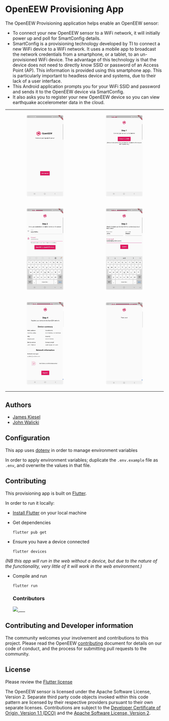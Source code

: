 # OpenEEW Provisioning App

The OpenEEW Provisioning application helps enable an OpenEEW sensor:
- To connect your new OpenEEW sensor to a WiFi network, it will initially power up and poll for SmartConfig details.
- SmartConfig is a provisioning technology developed by TI to connect a new WiFi device to a WiFi network. It uses a mobile app to broadcast the network credentials from a smartphone, or a tablet, to an un-provisioned WiFi device. The advantage of this technology is that the device does not need to directly know SSID or password of an Access Point (AP). This information is provided using this smartphone app. This is particularly important to headless device and systems, due to their lack of a user interface.
- This Android application prompts you for your WiFi SSID and password and sends it to the OpenEEW device via SmartConfig.
- It also asks you to register your new OpenEEW device so you can view earthquake accelerometer data in the cloud.

<table><tr><td>
<p align="center">
<img width="50%" height="50%" src="./images/OpenEEW-Provisioning-App-Get-Started.png">
</p>
</td><td>
<p align="center">
<img width="50%" height="50%" src="./images/OpenEEW-Provisioning-App-Connect2WiFi.png">
</p>
</td></tr>
<tr><td>
<p align="center">
<img width="50%" height="50%" src="./images/OpenEEW-Provisioning-App-EnterWiFiCreds.png">
</p>
</td><td>
<p align="center">
<img width="50%" height="50%" src="./images/OpenEEW-Provisioning-App-EnterUserDetails.png">
</p>
</td></tr>
<tr><td>
<p align="center">
<img width="50%" height="50%" src="./images/OpenEEW-Provisioning-App-Review-Register.png">
</p>
</td><td>
<p align="center">
<img width="50%" height="50%" src="./images/OpenEEW-Provisioning-App-ThankYou.png">
</p>
</td></tr></table>

## Authors
  - [James Kiesel](http://github.com/gdpelican)
  - [John Walicki](https://github.com/johnwalicki/)

## Configuration

This app uses [dotenv](https://pub.dev/packages/flutter_dotenv) in order to manage environment variables

In order to apply environment variables; duplicate the `.env.example` file as `.env`, and overwrite the values in that file.

## Contributing

This provisioning app is built on [Flutter](https://flutter.dev/).

In order to run it locally:
- [Install Flutter](https://flutter.dev/docs/get-started/install) on your local machine

- Get dependencies
  ```
  flutter pub get
  ```
- Ensure you have a device connected
  ```
  flutter devices
  ```
_(NB this app will run in the web without a device, but due to the nature of the functionality, very little of it will work in the web environment.)_

- Compile and run
  ```
  flutter run
  ```

  ### Contributors

  <a href="https://github.com/openeew/openeew-provisioner/graphs/contributors">
    <img src="https://contributors-img.web.app/image?repo=openeew/openeew-provisioner" />
  </a>
  ___

## Contributing and Developer information

The community welcomes your involvement and contributions to this project. Please read the OpenEEW [contributing](https://github.com/openeew/openeew/blob/master/CONTRIBUTING.md) document for details on our code of conduct, and the process for submitting pull requests to the community.

## License

Please review the [Flutter license](https://github.com/flutter/flutter/blob/master/LICENSE)

The OpenEEW sensor is licensed under the Apache Software License, Version 2. Separate third party code objects invoked within this code pattern are licensed by their respective providers pursuant to their own separate licenses. Contributions are subject to the [Developer Certificate of Origin, Version 1.1 (DCO)](https://developercertificate.org/) and the [Apache Software License, Version 2](http://www.apache.org/licenses/LICENSE-2.0.txt).
